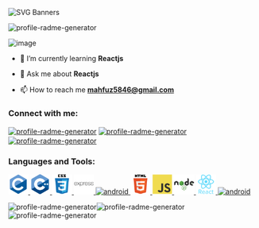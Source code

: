 

![SVG Banners](/api?type=textBox&text1=Mahfuzur%20Rahman%20A%20passionate%20full%20stack%20developer%20from%20Bangladesh&width=800&height=200)


<img height="auto" src="https://komarev.com/ghpvc/?username=mahfuz-7148&label=Profile%20views&color=0e75b6&style=flat" alt="profile-radme-generator" />


<p align="left"> <img height="auto" src="https://github-profile-trophy.vercel.app/?username=mahfuz-7148&theme=dark_lover&column=4&no-frame=true&no-bg=true&margin-w=19&margin-h=19" alt="image" /> </p>

- 🌱 I’m currently learning **Reactjs**

- 💬 Ask me about **Reactjs**

- 📫 How to reach me **mahfuz5846@gmail.com**

<h3 align="left">Connect with me:</h3> <p align="left"> <a href="https://github.com/mahfuz-7148" target="blank"><img align="center" src=https://raw.githubusercontent.com/rahuldkjain/github-profile-readme-generator/master/src/images/icons/Social/github.svg alt="profile-radme-generator" height="30" width="40" /></a> <a href="https://fb.com/100011676103827" target="blank"><img align="center" src=https://raw.githubusercontent.com/rahuldkjain/github-profile-readme-generator/master/src/images/icons/Social/facebook.svg alt="profile-radme-generator" height="30" width="40" /></a> <a href="https://www.youtube.com/@mahfuzurrahmanshanto7476" target="blank"><img align="center" src=https://raw.githubusercontent.com/rahuldkjain/github-profile-readme-generator/master/src/images/icons/Social/youtube.svg alt="profile-radme-generator" height="30" width="40" /></a> </p>

<h3 align="left">Languages and Tools:</h3> <p align="left"> <a href=https://www.cprogramming.com/ target="_blank" rel="noreferrer"> <img src=https://raw.githubusercontent.com/devicons/devicon/master/icons/c/c-original.svg alt="android" width="40" height="40"/> </a> <a href=https://www.w3schools.com/cpp/ target="_blank" rel="noreferrer"> <img src=https://raw.githubusercontent.com/devicons/devicon/master/icons/cplusplus/cplusplus-original.svg alt="android" width="40" height="40"/> </a> <a href=https://www.w3schools.com/css/ target="_blank" rel="noreferrer"> <img src=https://raw.githubusercontent.com/devicons/devicon/master/icons/css3/css3-original-wordmark.svg alt="android" width="40" height="40"/> </a> <a href=https://expressjs.com target="_blank" rel="noreferrer"> <img src=https://raw.githubusercontent.com/devicons/devicon/master/icons/express/express-original-wordmark.svg alt="android" width="40" height="40"/> </a> <a href=https://git-scm.com/ target="_blank" rel="noreferrer"> <img src=https://www.vectorlogo.zone/logos/git-scm/git-scm-icon.svg alt="android" width="40" height="40"/> </a> <a href=https://www.w3.org/html/ target="_blank" rel="noreferrer"> <img src=https://raw.githubusercontent.com/devicons/devicon/master/icons/html5/html5-original-wordmark.svg alt="android" width="40" height="40"/> </a> <a href=https://developer.mozilla.org/en-US/docs/Web/JavaScript target="_blank" rel="noreferrer"> <img src=https://raw.githubusercontent.com/devicons/devicon/master/icons/javascript/javascript-original.svg alt="android" width="40" height="40"/> </a> <a href=https://nodejs.org target="_blank" rel="noreferrer"> <img src=https://raw.githubusercontent.com/devicons/devicon/master/icons/nodejs/nodejs-original-wordmark.svg alt="android" width="40" height="40"/> </a> <a href=https://reactjs.org/ target="_blank" rel="noreferrer"> <img src=https://raw.githubusercontent.com/devicons/devicon/master/icons/react/react-original-wordmark.svg alt="android" width="40" height="40"/> </a> <a href=https://tailwindcss.com/ target="_blank" rel="noreferrer"> <img src=https://www.vectorlogo.zone/logos/tailwindcss/tailwindcss-icon.svg alt="android" width="40" height="40"/> </a> </p>



<img align="left" height="auto" width={300} src="https://github-readme-stats.vercel.app/api?username=mahfuz-7148&show_icons=true&theme=tokyonight&locale=en&hide_border=true" alt="profile-radme-generator" />



<img align="left" height="auto" width={300} src="https://github-readme-streak-stats.herokuapp.com/?user=mahfuz-7148&theme=midnight-purple&mode=daily&hide_border=true&locale=en" alt="profile-radme-generator" />



<img align="left" height="auto" width={300} src="https://github-readme-stats.vercel.app/api/top-langs/?username=mahfuz-7148&theme=radical&hide_border=true" alt="profile-radme-generator" />
